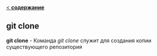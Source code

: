 [< **содержание**](./readme.md)

## git clone

**git clone** - Команда *git clone* служит для создания копии существующего репозитория